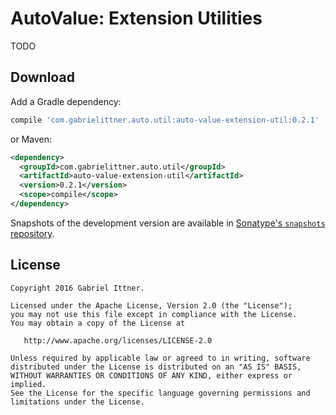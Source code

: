 # AutoValue: Extension Utilities

TODO


## Download

Add a Gradle dependency:

```groovy
compile 'com.gabrielittner.auto.util:auto-value-extension-util:0.2.1'
```

or Maven:
```xml
<dependency>
  <groupId>com.gabrielittner.auto.util</groupId>
  <artifactId>auto-value-extension-util</artifactId>
  <version>0.2.1</version>
  <scope>compile</scope>
</dependency>
```

Snapshots of the development version are available in [Sonatype's `snapshots` repository][snap].

## License


```
Copyright 2016 Gabriel Ittner.

Licensed under the Apache License, Version 2.0 (the "License");
you may not use this file except in compliance with the License.
You may obtain a copy of the License at

   http://www.apache.org/licenses/LICENSE-2.0

Unless required by applicable law or agreed to in writing, software
distributed under the License is distributed on an "AS IS" BASIS,
WITHOUT WARRANTIES OR CONDITIONS OF ANY KIND, either express or implied.
See the License for the specific language governing permissions and
limitations under the License.
```



 [auto]: https://github.com/google/auto
 [snap]: https://oss.sonatype.org/content/repositories/snapshots/
